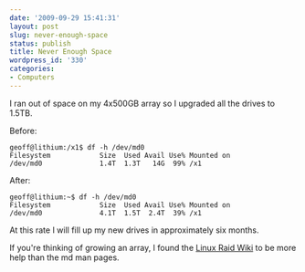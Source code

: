 ```yaml
---
date: '2009-09-29 15:41:31'
layout: post
slug: never-enough-space
status: publish
title: Never Enough Space
wordpress_id: '330'
categories:
- Computers
---
```


I ran out of space on my 4x500GB array so I upgraded all the drives to 1.5TB.

Before:

    
    
    geoff@lithium:/x1$ df -h /dev/md0 
    Filesystem            Size  Used Avail Use% Mounted on
    /dev/md0              1.4T  1.3T   14G  99% /x1
    


After:

    
    
    geoff@lithium:~$ df -h /dev/md0 
    Filesystem            Size  Used Avail Use% Mounted on
    /dev/md0              4.1T  1.5T  2.4T  39% /x1
    



At this rate I will fill up my new drives in approximately six months.

If you're thinking of growing an array, I found the [Linux Raid Wiki](http://linux-raid.osdl.org/index.php) to be more help than the md man pages.
